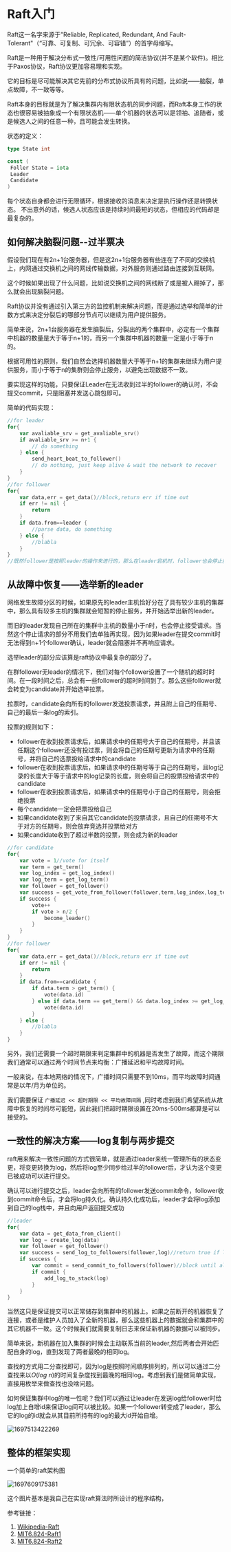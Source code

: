 # Raft入门

Raft这一名字来源于"Reliable, Replicated, Redundant, And Fault-Tolerant"（“可靠、可复制、可冗余、可容错”）的首字母缩写。

Raft是一种用于解决分布式一致性/可用性问题的简洁协议(并不是某个软件)。相比于Paxos协议，Raft协议更加容易理和实现。

它的目标是尽可能解决其它先前的分布式协议所具有的问题，比如说——脑裂，单点故障，不一致等等。

Raft本身的目标就是为了解决集群内有限状态机的同步问题，而Raft本身工作的状态也很容易被抽象成一个有限状态机——单个机器的状态可以是领袖、追随者，或是候选人之间的任意一种，且可能会发生转换。

状态的定义：

```go
type State int

const (
 Foller State = iota
 Leader
 Candidate
)
```

每个状态自身都会进行无限循环，根据接收的消息来决定是执行操作还是转换状态。
不出意外的话，候选人状态应该是持续时间最短的状态，但相应的代码却是最复杂的。


## 如何解决脑裂问题--过半票决

假设我们现在有2n+1台服务器，但是这2n+1台服务器有些连在了不同的交换机上，内网通过交换机之间的网线传输数据，对外服务则通过路由连接到互联网。

这个时候如果出现了什么问题，比如说交换机之间的网线断了或是被人踢掉了，那么就会出现脑裂问题。

Raft协议并没有通过引入第三方的监控机制来解决问题，而是通过选举和简单的计数方式来决定分裂后的哪部分节点可以继续为用户提供服务。

简单来说，2n+1台服务器在发生脑裂后，分裂出的两个集群中，必定有一个集群中机器的数量是大于等于n+1的，而另一个集群中机器的数量一定是小于等于n的。

根据可用性的原则，我们自然会选择机器数量大于等于n+1的集群来继续为用户提供服务，而小于等于n的集群则会停止服务，以避免出现数据不一致。

要实现这样的功能，只要保证Leader在无法收到过半的follower的确认时，不会提交commit，只是阻塞并发送心跳包即可。

简单的代码实现：

``` go
//for leader
for{
    var avaliable_srv = get_avaliable_srv()
    if avaliable_srv >= n+1 {
        // do something
    } else {
        send_heart_beat_to_follower()
        // do nothing, just keep alive & wait the network to recover
    }
}
//for follower
for{
    var data,err = get_data()//block,return err if time out
    if err != nil {
        return
    }
    if data.from==leader {
        //parse data, do something
    } else {
        //blabla
    }
}
//既然follower是按照leader的操作来进行的，那么在leader宕机时，follower也会停止服务，并开始选举新的leader
```

## 从故障中恢复——选举新的leader

网络发生故障分区的时候，如果原先的leader主机恰好分在了具有较少主机的集群中，那么具有较多主机的集群就会短暂的停止服务，并开始选举出新的leader。

而旧的leader发现自己所在的集群中主机的数量小于n时，也会停止接受请求。当然这个停止请求的部分不用我们去单独再实现，因为如果leader在提交commit时无法得到n+1个follower确认，leader就会阻塞并不再响应请求。

选举leader的部分应该算是raft协议中最复杂的部分了。

在群follower无leader的情况下，我们对每个follower设置了一个随机的超时时间。在一段时间之后，总会有一些follower的超时时间到了。那么这些follower就会转变为candidate并开始选举拉票。

拉票时，candidate会向所有的follower发送投票请求，并且附上自己的任期号、自己的最后一条log的索引。

投票的规则如下：

- follower在收到投票请求后，如果请求中的任期号大于自己的任期号，并且该任期这个follower还没有投过票，则会将自己的任期号更新为请求中的任期号，并将自己的选票投给请求中的candidate
- follower在收到投票请求后，如果请求中的任期号等于自己的任期号，且log记录的长度大于等于请求中的log记录的长度，则会将自己的投票投给请求中的candidate
- follower在收到投票请求后，如果请求中的任期号小于自己的任期号，则会拒绝投票
- 每个candidate一定会把票投给自己
- 如果candidate收到了来自其它candidate的投票请求，且自己的任期号不大于对方的任期号，则会放弃竞选并投票给对方
- 如果candidate收到了超过半数的投票，则会成为新的leader

```go
//for candidate
for{
    var vote = 1//vote for itself
    var term = get_term()
    var log_index = get_log_index()
    var log_term = get_log_term()
    var follower = get_follower()
    var success = get_vote_from_follower(follower,term,log_index,log_term)//return true if vote has been sent to over half of followers, return false if got vote request & its term >= self, others block until timeout the return false
    if success {
        vote++
        if vote > n/2 {
            become_leader()
        }
    }
}
//for follower
for{
    var data,err = get_data()//block,return err if time out
    if err != nil {
        return
    }
    if data.from==candidate {
        if data.term > get_term() {
            vote(data.id)
        } else if data.term == get_term() && data.log_index >= get_log_index() {
            vote(data.id)
        }
    } else {
        //blabla
    }
}
```

另外，我们还需要一个超时期限来判定集群中的机器是否发生了故障，而这个期限我们通常可以通过两个时间节点来均衡：广播延迟和平均故障时间。

一般来说，在本地网络的情况下，广播时间只需要不到10ms，而平均故障时间通常是以年/月为单位的。

我们需要保证 `广播延迟 << 超时期限 << 平均故障间隔` ,同时考虑到我们希望系统从故障中恢复的时间尽可能短，因此我们把超时期限设置在20ms-500ms都算是可以接受的。

## 一致性的解决方案——log复制与两步提交

raft用来解决一致性问题的方式很简单，就是通过leader来统一管理所有的状态变更，将变更转换为log，然后将log至少同步给过半的follower后，才认为这个变更已被成功可以进行提交。

确认可以进行提交之后，leader会向所有的follower发送commit命令，follower收到commit命令后，才会将log持久化。确认持久化成功后，leader才会将log添加到自己的log栈中，并且向用户返回提交成功

```go
//leader
for{
    var data = get_data_from_client()
    var log = create_log(data)
    var follower = get_follower()
    var success = send_log_to_followers(follower,log)//return true if log has been sent to over half of followers,others block
    if success {
        var commit = send_commit_to_followers(follower)//block until all followers has been committed
        if commit {
            add_log_to_stack(log)
        }
    }
}
```

当然这只是保证提交可以正常储存到集群中的机器上。如果之前断开的机器恢复了连接，或者是维护人员加入了全新的机器，那么这些机器上的数据就会和集群中的其它机器不一致。这个时候我们就需要复制日志来保证新机器的数据可以被同步。

简单来说，新机器在加入集群的时候会主动联系当前的leader,然后两者会开始匹配自身的log，直到发现了两者最晚的相同log。

查找的方式用二分查找即可，因为log是按照时间顺序排列的，所以可以通过二分查找来以$O(log\ n)$的时间复杂度找到最晚的相同log。考虑到我们是做简单实现，直接用枚举来做查找也没啥问题。

如何保证集群中log的唯一性呢？我们可以通过让leader在发送log给follower时给log加上自增id来保证log间可以被比较。如果一个follower转变成了leader，那么它的log的id就会从其目前所持有的log的最大id开始自增。

![1697513422269](image/learn-raft/1697513422269.png)

## 整体的框架实现

一个简单的raft架构图

![1697609175381](image/learn-raft/1697609175381.png)

这个图片基本是我自己在实现raft算法时所设计的程序结构，

参考链接：

1. [Wikipedia-Raft](https://zh.wikipedia.org/zh-cn/Raft)
2. [MIT6.824-Raft1](https://mit-public-courses-cn-translatio.gitbook.io/mit6-824/lecture-06-raft1)
3. [MIT6.824-Raft2](https://mit-public-courses-cn-translatio.gitbook.io/mit6-824/lecture-07-raft2)
